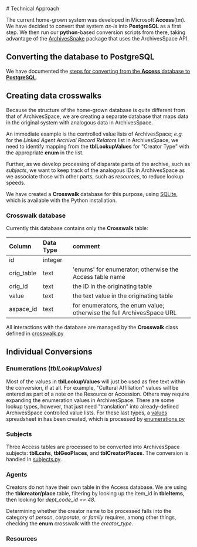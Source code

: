 ﻿﻿﻿﻿# Technical ApproachThe current home-grown system was developed in Microsoft **Access**(tm).  We have decided to convert that system _as-is_ into **PostgreSQL** as a first step.   We then run our **python**-based conversion scripts from there,  taking advantage of the [ArchivesSnake](https://github.com/archivesspace-labs/ArchivesSnake/) package that uses the ArchivesSpace API.## Converting the database to PostgreSQLWe have documented the  [steps for converting from the **Access** database to **PostgreSQL**](db_conversion.md).## Creating data crosswalksBecause the structure of the home-grown database is quite different from that of ArchivesSpace, we are creating a separate database that maps data in the original system with analogous data in ArchivesSpace.An immediate example is the controlled value lists of ArchivesSpace; _e.g._ for the _Linked Agent Archival Record Relators_ list in ArchivesSpace, we need to identify mapping from the **tblLookupValues** for "Creator Type" with the appropriate **enum** in the list.Further, as we develop processing of disparate parts of the archive, such as _subjects_, we want to keep track of the analogous IDs in ArchivesSpace as we associate those with other parts, such as _resources_, to reduce lookup speeds.We have created a **Crosswalk** database for this purpose, using [SQLite](https://www.sqlite.org/index.html), which is available with the Python installation.### Crosswalk databaseCurrently this database contains only the **Crosswalk** table:|  Column | Data Type | comment || :--------- | :---------- | :---------- || id | integer | || orig_table | text | 'enums' for enumerator; otherwise the Access table name || orig_id | text | the ID in the originating table || value | text | the text value in the originating table || aspace_id | text | for enumerators, the enum value; otherwise the full ArchivesSpace URL |All interactions with the database are managed by the  **Crosswalk** class defined in [crosswalk.py](../src/archivesspace_jsonmodel_converter/crosswalker.py)## Individual Conversions### Enumerations (_tblLookupValues)_Most of the values in  **tblLookupValues** will just be used as free text within the conversion, if at all.  For example, "Cultural Affiliation" values will be entered as part of a note on the Resource or Accession.  Others may require expanding the enumeration values in ArchivesSpace. There are some lookup types, however, that just need "translation" into already-defined ArchivesSpace controlled value lists.  For these last types, a [values](../values2enums.csv) spreadsheet in has been created, which is processed by [enumerations.py](../src/archivesspace_jsonmodel_converter/enumerations.py)### SubjectsThree Access tables are processed to be converted into ArchivesSpace subjects: **tblLcshs**, **tblGeoPlaces**, and **tblCreatorPlaces**.  The conversion is handled in [subjects.py](../src/archivesspace_jsonmodel_converter/subjects.py).### AgentsCreators do not have their own table in the Access database.  We are using the **tblcreator/place** table, filtering by looking up the item_id in **tbleItems**, then looking for _dept_code_id == 48_.Determining whether the creator name to be processed falls into the category of _person_, _corporate_, or _family_ requires, among other things, checking the **enum** crosswalk with the _creator_type_.### Resources